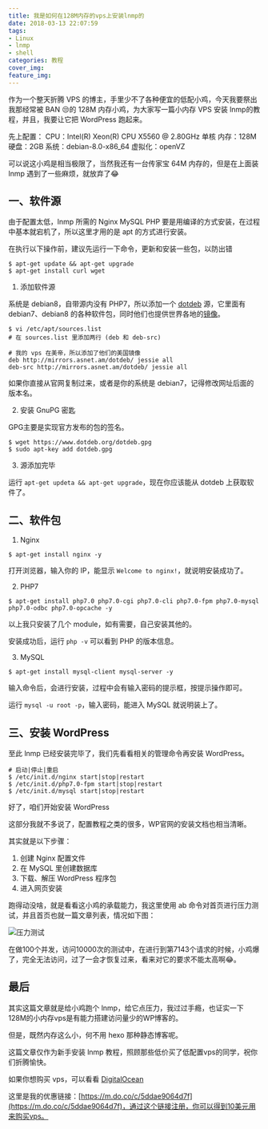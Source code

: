 ```yaml
---
title: 我是如何在128M内存的vps上安装lnmp的
date: 2018-03-13 22:07:59
tags: 
- Linux
- lnmp
- shell
categories: 教程
cover_img:
feature_img:
---
```


作为一个整天折腾 VPS 的博主，手里少不了各种便宜的低配小鸡，今天我要祭出我那经常被 BAN 😒的 128M 内存小鸡，为大家写一篇小内存 VPS 安装 lnmp的教程，并且，我要让它把 WordPress 跑起来。

先上配置：
CPU：Intel(R) Xeon(R) CPU X5560 @ 2.80GHz 单核
内存：128M
硬盘：2GB
系统：debian-8.0-x86_64
虚拟化：openVZ

可以说这小鸡是相当极限了，当然我还有一台传家宝 64M 内存的，但是在上面装 lnmp 遇到了一些麻烦，就放弃了😂

## 一、软件源

由于配置太低，lnmp 所需的 Nginx MySQL PHP 要是用编译的方式安装，在过程中基本就宕机了，所以这里才用的是 apt 的方式进行安装。

在执行以下操作前，建议先运行一下命令，更新和安装一些包，以防出错

```
$ apt-get update && apt-get upgrade
$ apt-get install curl wget
```

1. 添加软件源

系统是 debian8，自带源内没有 PHP7，所以添加一个 [dotdeb](http://www.dotdeb.org) 源，它里面有 debian7、debian8 的各种软件包，同时他们也提供世界各地的[镜像](https://www.dotdeb.org/mirrors/)。

```
$ vi /etc/apt/sources.list
# 在 sources.list 里添加两行 (deb 和 deb-src)
```

```
# 我的 vps 在美帝，所以添加了他们的美国镜像
deb http://mirrors.asnet.am/dotdeb/ jessie all
deb-src http://mirrors.asnet.am/dotdeb/ jessie all
```

如果你直接从官网复制过来，或者是你的系统是 debian7，记得修改网址后面的版本名。

2. 安装 GnuPG 密匙

GPG主要是实现官方发布的包的签名。

```
$ wget https://www.dotdeb.org/dotdeb.gpg
$ sudo apt-key add dotdeb.gpg
```

3. 源添加完毕

运行 `apt-get updeta && apt-get upgrade`，现在你应该能从 dotdeb 上获取软件了。

## 二、软件包

1. Nginx

```
$ apt-get install nginx -y
```

打开浏览器，输入你的 IP，能显示 `Welcome to nginx!`，就说明安装成功了。

2. PHP7

```
$ apt-get install php7.0 php7.0-cgi php7.0-cli php7.0-fpm php7.0-mysql php7.0-odbc php7.0-opcache -y
```

以上我只安装了几个 module，如有需要，自己安装其他的。

安装成功后，运行 `php -v` 可以看到 PHP 的版本信息。

3. MySQL

```
$ apt-get install mysql-client mysql-server -y
```

输入命令后，会进行安装，过程中会有输入密码的提示框，按提示操作即可。

运行 `mysql -u root -p`，输入密码，能进入 MySQL 就说明装上了。

## 三、安装 WordPress

至此 lnmp 已经安装完毕了，我们先看看相关的管理命令再安装 WordPress。

```
# 启动|停止|重启
$ /etc/init.d/nginx start|stop|restart
$ /etc/init.d/php7.0-fpm start|stop|restart
$ /etc/init.d/mysql start|stop|restart
```

好了，咱们开始安装 WordPress 

这部分我就不多说了，配置教程之类的很多，WP官网的安装文档也相当清晰。

其实就是以下步骤：

1. 创建 Nginx 配置文件
2. 在 MySQL 里创建数据库
3. 下载、解压 WordPress 程序包
4. 进入网页安装

跑得动没啥，就是看看这小鸡的承载能力，我这里使用 ab 命令对首页进行压力测试，并且首页也就一篇文章列表，情况如下图：

![压力测试](https://i.loli.net/2018/03/14/5aa817236dbff.png)

在做100个并发，访问10000次的测试中，在进行到第7143个请求的时候，小鸡爆了，完全无法访问，过了一会才恢复过来，看来对它的要求不能太高啊😂。

## 最后

其实这篇文章就是给小鸡跑个 lnmp，给它点压力，我过过手瘾，也证实一下128M的小内存vps是有能力搭建访问量少的WP博客的。

但是，既然内存这么小，何不用 hexo 那种静态博客呢。

这篇文章仅作为新手安装 lnmp 教程，照顾那些低价买了低配置vps的同学，祝你们折腾愉快。

如果你想购买 vps，可以看看 [DigitalOcean](https://m.do.co/c/5ddae9064d7f)

这里是我的优惠链接：[https://m.do.co/c/5ddae9064d7f](https://m.do.co/c/5ddae9064d7f)，通过这个链接注册，你可以得到10美元用来购买vps。

